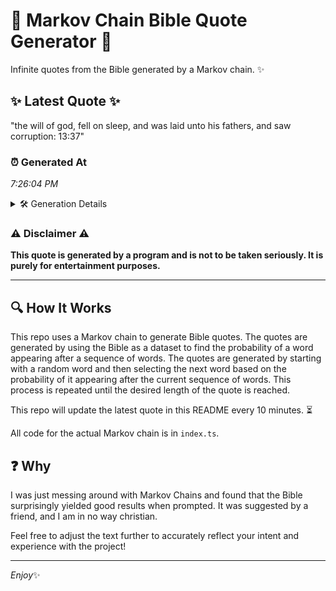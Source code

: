 # 📖 Markov Chain Bible Quote Generator 📖

Infinite quotes from the Bible generated by a Markov chain. ✨

## ✨ Latest Quote ✨
"the will of god, fell on sleep, and was laid unto his fathers, and saw corruption: 13:37"

### ⏰ Generated At
*7:26:04 PM*

<details>
    <summary>🛠️ Generation Details</summary>
    <p>
        <strong>🌱 Seed:</strong> the<br>
        <strong>🔄 Iterations:</strong> 16<br>
        <strong>📜 Context History:</strong><br>[ the ]: will<br>[ the, will ]: of<br>[ the, will, of ]: god,<br>[ the, will, of, god, ]: fell<br>[ the, will, of, god,, fell ]: on<br>[ the, will, of, god,, fell, on ]: sleep,<br>[ will, of, god,, fell, on, sleep, ]: and<br>[ of, god,, fell, on, sleep,, and ]: was<br>[ god,, fell, on, sleep,, and, was ]: laid<br>[ fell, on, sleep,, and, was, laid ]: unto<br>[ on, sleep,, and, was, laid, unto ]: his<br>[ sleep,, and, was, laid, unto, his ]: fathers,<br>[ and, was, laid, unto, his, fathers, ]: and<br>[ was, laid, unto, his, fathers,, and ]: saw<br>[ laid, unto, his, fathers,, and, saw ]: corruption:<br>[ unto, his, fathers,, and, saw, corruption: ]: 13:37<br>
    </p>
</details>

### ⚠️ Disclaimer ⚠️
**This quote is generated by a program and is not to be taken seriously. It is purely for entertainment purposes.**

---

## 🔍 How It Works

This repo uses a Markov chain to generate Bible quotes. The quotes are generated by using the Bible as a dataset to find the probability of a word appearing after a sequence of words. The quotes are generated by starting with a random word and then selecting the next word based on the probability of it appearing after the current sequence of words. This process is repeated until the desired length of the quote is reached.

This repo will update the latest quote in this README every 10 minutes. ⏳

All code for the actual Markov chain is in `index.ts`.

## ❓ Why

I was just messing around with Markov Chains and found that the Bible surprisingly yielded good results when prompted. 
It was suggested by a friend, and I am in no way christian.

Feel free to adjust the text further to accurately reflect your intent and experience with the project!

---

*Enjoy*✨
